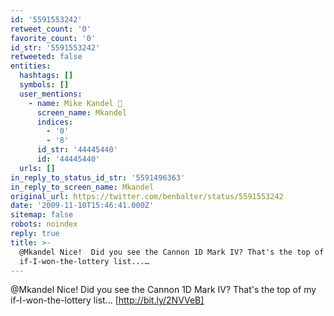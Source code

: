 ```yaml
---
id: '5591553242'
retweet_count: '0'
favorite_count: '0'
id_str: '5591553242'
retweeted: false
entities:
  hashtags: []
  symbols: []
  user_mentions:
    - name: Mike Kandel 🙈
      screen_name: Mkandel
      indices:
        - '0'
        - '8'
      id_str: '44445440'
      id: '44445440'
  urls: []
in_reply_to_status_id_str: '5591496363'
in_reply_to_screen_name: Mkandel
original_url: https://twitter.com/benbalter/status/5591553242
date: '2009-11-10T15:46:41.000Z'
sitemap: false
robots: noindex
reply: true
title: >-
  @Mkandel Nice!  Did you see the Cannon 1D Mark IV? That's the top of my
  if-I-won-the-lottery list...…
---
```


@Mkandel Nice!  Did you see the Cannon 1D Mark IV? That's the top of my if-I-won-the-lottery list... [http://bit.ly/2NVVeB]
